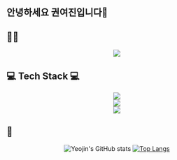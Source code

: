 ## 안녕하세요 권여진입니다👋

<!--
**Kwonyeojiny/Kwonyeojiny** is a ✨ _special_ ✨ repository because its `README.md` (this file) appears on your GitHub profile.

Here are some ideas to get you started:

- 🔭 I’m currently working on ...
- 🌱 I’m currently learning ...
- 👯 I’m looking to collaborate on ...
- 🤔 I’m looking for help with ...
- 💬 Ask me about ...
- 📫 How to reach me: ...
- 😄 Pronouns: ...
- ⚡ Fun fact: ...
-->

## 🏃‍♀️
<div align="center">
  <img style="aline-center" src="https://render.gitanimals.org/farms/{Kwonyeojiny}"/>
</div>

## 💻 Tech Stack 💻
<p align="center">
  <a href="https://skillicons.dev">
    <img src="https://skillicons.dev/icons?i=html,css,javascript,typescript,react,nextjs,redux,tailwind" /><br>
    <img src="https://skillicons.dev/icons?i=c,cs" /><br>
    <img src="https://skillicons.dev/icons?i=git,notion,discord,figma" /><br>
<!--     <img src="https://skillicons.dev/icons?i=nodejs" /> -->
  </a>
</p>

## 🔔
<div align="center">
  
![Yeojin's GitHub stats](https://github-readme-stats.vercel.app/api?username=Kwonyeojiny&show_icons=true&theme=graywhite)
[![Top Langs](https://github-readme-stats.vercel.app/api/top-langs/?username=Kwonyeojiny&layout=compact)](https://github.com/anuraghazra/github-readme-stats)
</div>
